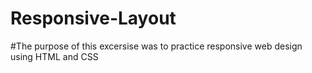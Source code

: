 # Responsive-Layout 

#The purpose of this excersise was to practice responsive web design using HTML and CSS 

